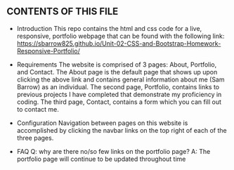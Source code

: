 CONTENTS OF THIS FILE
---------------------

 * Introduction
 This repo contains the html and css code for a live, responsive, portfolio webpage that can be found
 with the following link: https://sbarrow825.github.io/Unit-02-CSS-and-Bootstrap-Homework-Responsive-Portfolio/

 * Requirements
 The website is comprised of 3 pages: About, Portfolio, and Contact. The About page is the default page that shows 
 up upon clicking the above link and contains general information about me (Sam Barrow) as an individual. The second page, Portfolio, contains links to previous projects I have completed that demonstrate my proficiency in coding. The third page, Contact, contains a form which you can fill out to contact me.

 * Configuration
 Navigation between pages on this website is accomplished by clicking the navbar links on the top right of each of the three pages.
 
 * FAQ
 Q: why are there no/so few links on the portfolio page?
 A: The portfolio page will continue to be updated throughout time
